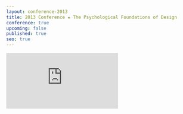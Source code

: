 ```yaml
---
layout: conference-2013
title: 2013 Conference ★ The Psychological Foundations of Design
conference: true
upcoming: false
published: true
seo: true
---
```


<div class="embed-container">
	<iframe src="http://2013.uxbrighton.org.uk/" frameborder="0"></iframe>
</div>





